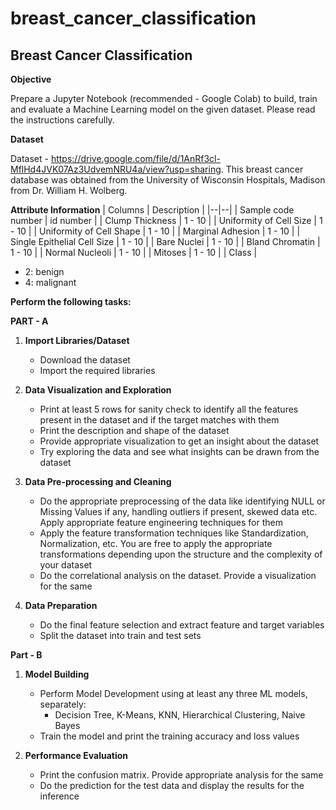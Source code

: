 # breast_cancer_classification

## Breast Cancer Classification

**Objective**

Prepare a Jupyter Notebook (recommended - Google Colab) to build, train and evaluate a Machine Learning model on the given dataset. Please read the instructions carefully.

**Dataset**

Dataset - https://drive.google.com/file/d/1AnRf3cl-MflHd4JVK07Az3UdvemNRU4a/view?usp=sharing. This breast cancer database was obtained from the University of Wisconsin Hospitals, Madison from Dr. William H. Wolberg. 

**Attribute Information**
| Columns | Description |
|--|--|
| Sample code number                   | id number |
| Clump Thickness                      | 1 - 10    |
| Uniformity of Cell Size              | 1 - 10    |
| Uniformity of Cell Shape             | 1 - 10  |
| Marginal Adhesion                    | 1 - 10 |
| Single Epithelial Cell Size          | 1 - 10 |
| Bare Nuclei                          | 1 - 10 |
| Bland Chromatin                      | 1 - 10 |
| Normal Nucleoli                      | 1 - 10 |
| Mitoses                              | 1 - 10 |
| Class                                | <ul><li>2: benign</li><li>4: malignant</li></ul>


**Perform the following tasks:**

**PART - A**
1. **Import Libraries/Dataset**
     
     - Download the dataset
     - Import the required libraries

2. **Data Visualization and Exploration**

    - Print at least 5 rows for sanity check to identify all the features present in the dataset and if the target matches with them
    - Print the description and shape of the dataset
    - Provide appropriate visualization to get an insight about the dataset
    - Try exploring the data and see what insights can be drawn from the dataset

3. **Data Pre-processing and Cleaning**

     - Do the appropriate preprocessing of the data like identifying NULL or Missing Values if any, handling outliers if present, skewed data etc. Apply appropriate feature engineering techniques for them
     - Apply the feature transformation techniques like Standardization, Normalization, etc. You are free to apply the appropriate transformations depending upon the structure and the complexity of your dataset
     - Do the correlational analysis on the dataset. Provide a visualization for the same

4. **Data Preparation**

     - Do the final feature selection and extract feature and target variables
     - Split the dataset into train and test sets

**Part - B**
1. **Model Building**

    - Perform Model Development using at least any three ML models, separately: 
		- Decision Tree, K-Means, KNN, Hierarchical Clustering, Naive Bayes
    - Train the model and print the training accuracy and loss values

2. **Performance Evaluation**

     - Print the confusion matrix. Provide appropriate analysis for the same
     - Do the prediction for the test data and display the results for the inference
